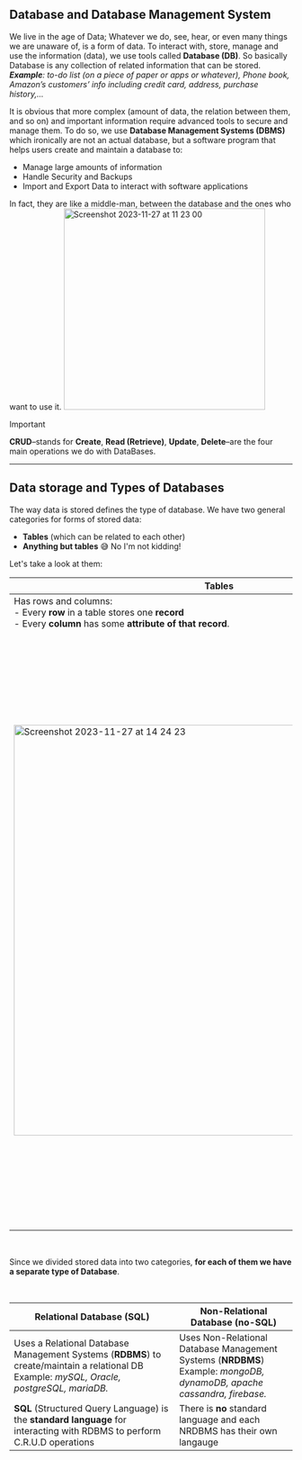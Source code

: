 ## Database and Database Management System
We live in the age of Data; Whatever we do, see, hear, or even many things we are unaware of, is a form of data. To interact with, store, manage and use the information (data), we use tools called **Database (DB)**. So basically Database is any collection of related information that can be stored. _**Example**: to-do list (on a piece of paper or apps or whatever), Phone book, Amazon’s customers’ info including credit card, address, purchase history,..._ 

It is obvious that more complex (amount of data, the relation between them, and so on) and important information require advanced tools to secure and manage them. To do so, we use **Database Management Systems (DBMS)** which ironically are not an actual database, but a software program that helps users create and maintain a database to:

- Manage large amounts of information
- Handle Security and Backups
- Import and Export Data to interact with software applications

In fact, they are like a middle-man, between the database and the ones who want to use it. 
<img width="358" alt="Screenshot 2023-11-27 at 11 23 00" src="https://user-images.githubusercontent.com/56404983/285825745-1cc04ef4-32b4-4b78-865f-1364f5bb90b2.png">

> [!IMPORTANT]
> **CRUD**–stands for **Create**, **Read (Retrieve)**, **Update**, **Delete**–are the four main operations we do with DataBases. 
------------

## Data storage and Types of Databases 

The way data is stored defines the type of database. We have two general categories for forms of stored data:
- **Tables** (which can be related to each other)
- **Anything but tables** :sweat_smile: No I'm not kidding!

Let's take a look at them:

|Tables|Anything BUT tables|
|---|---|
|Has rows and columns: <br/>    - Every **row** in a table stores one **record** <br/>   - Every **column** has some **attribute of that record**.|In forms of Key & Value, Documents (JSON, XML, etc), Graph|
|<img width="730" alt="Screenshot 2023-11-27 at 14 24 23" src="https://user-images.githubusercontent.com/56404983/285883519-0364a1a5-de8d-42ad-b65e-5c1966c68ee3.png">|<img width="717" alt="Screenshot 2023-11-27 at 14 28 56" src="https://user-images.githubusercontent.com/56404983/285880534-9a900b3a-0ac9-4942-a120-eba160a64f03.png"> <br/> <img width="341" alt="Screenshot 2023-11-27 at 14 23 52" src="https://user-images.githubusercontent.com/56404983/285887451-a2d24e59-94ad-4d75-b52a-c9f0577e6900.png">|

<br/>

Since we divided stored data into two categories, **for each of them we have a separate type of Database**. 

<br/>

|Relational Database (SQL)| Non-Relational Database (no-SQL)|
|---|---|
|Uses a ﻿﻿Relational Database Management Systems (**RDBMS**) to create/maintain a relational DB <br/> Example: _mySQL, Oracle, postgreSQL, mariaDB._|Uses Non-Relational Database Management Systems (**NRDBMS**) <br/> Example: _mongoDB, dynamoDB, apache cassandra, firebase._|
|﻿**SQL** (Structured Query Language) is the **standard language** for interacting with RDBMS to perform C.R.U.D operations|There is **no** standard language and each NRDBMS has their own langauge|

